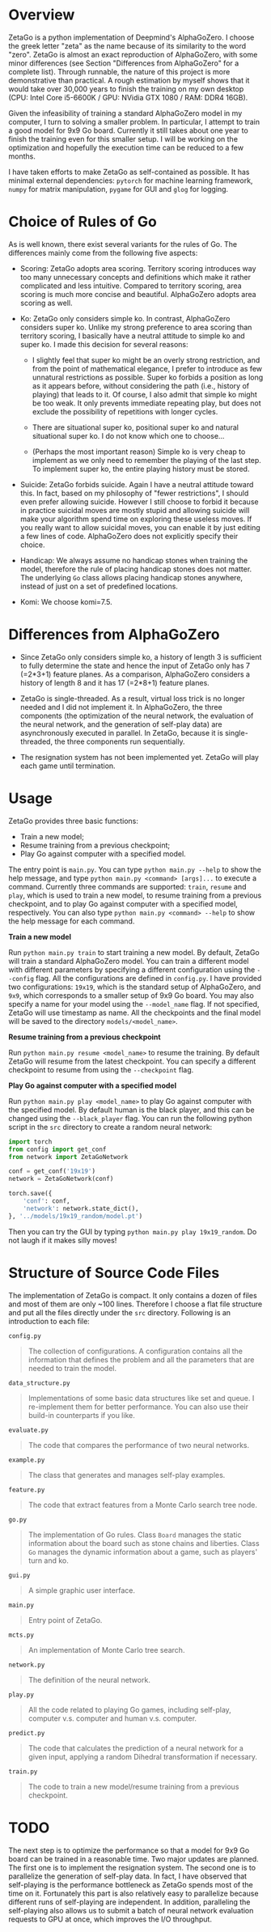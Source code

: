 # Overview
ZetaGo is a python implementation of Deepmind's AlphaGoZero.
I choose the greek letter "zeta" as the name because of its similarity to the
word "zero".
ZetaGo is almost an exact reproduction of AlphaGoZero, with some minor
differences (see Section "Differences from AlphaGoZero" for a complete list).
Through runnable, the nature of this project is more demonstrative than
practical.
A rough estimation by myself shows that it would take over 30,000 years to
finish the training on my own desktop
(CPU: Intel Core i5-6600K / GPU: NVidia GTX 1080 / RAM: DDR4 16GB).

Given the infeasibility of training a standard AlphaGoZero model in my computer,
I turn to solving a smaller problem.
In particular, I attempt to train a good model for 9x9 Go board.
Currently it still takes about one year to finish the training even for this
smaller setup.
I will be working on the optimization and hopefully the execution time can be
reduced to a few months.

I have taken efforts to make ZetaGo as self-contained as possible.
It has minimal external dependencies: `pytorch` for machine learning framework,
`numpy` for matrix manipulation, `pygame` for GUI and `glog` for logging.

# Choice of Rules of Go
As is well known, there exist several variants for the rules of Go.
The differences mainly come from the following five aspects:

* Scoring: ZetaGo adopts area scoring.
Territory scoring introduces way too many unnecessary concepts and definitions
which make it rather complicated and less intuitive.
Compared to territory scoring, area scoring is much more concise and beautiful.
AlphaGoZero adopts area scoring as well.

* Ko: ZetaGo only considers simple ko.
In contrast, AlphaGoZero considers super ko.
Unlike my strong preference to area scoring than territory scoring, I basically
have a neutral attitude to simple ko and super ko.
I made this decision for several reasons:

  * I slightly feel that super ko might be an overly strong restriction, and
  from the point of mathematical elegance, I prefer to introduce as few
  unnatural restrictions as possible.
  Super ko forbids a position as long as it appears before, without considering
  the path (i.e., history of playing) that leads to it.
  Of course, I also admit that simple ko might be too weak.
  It only prevents immediate repeating play, but does not exclude the
  possibility of repetitions with longer cycles.

  * There are situational super ko, positional super ko and natural situational
  super ko. I do not know which one to choose...

  * (Perhaps the most important reason) Simple ko is very cheap to implement as
  we only need to remember the playing of the last step.
  To implement super ko, the entire playing history must be stored.

* Suicide: ZetaGo forbids suicide.
Again I have a neutral attitude toward this.
In fact, based on my philosophy of "fewer restrictions", I should even prefer
allowing suicide.
However I still choose to forbid it because in practice suicidal moves are
mostly stupid and allowing suicide will make your algorithm spend time on
exploring these useless moves.
If you really want to allow suicidal moves, you can enable it by just editing a
few lines of code. AlphaGoZero does not explicitly specify their choice.

* Handicap: We always assume no handicap stones when training the model,
therefore the rule of placing handicap stones does not matter.
The underlying `Go` class allows placing handicap stones anywhere, instead of
just on a set of predefined locations.

* Komi: We choose komi=7.5.

# Differences from AlphaGoZero
* Since ZetaGo only considers simple ko, a history of length 3 is sufficient to
fully determine the state and hence the input of ZetaGo only has 7 (=2\*3+1)
feature planes.
As a comparison, AlphaGoZero considers a history of length 8 and it has 17
(=2\*8+1) feature planes.

* ZetaGo is single-threaded.
As a result, virtual loss trick is no longer needed and I did not implement it.
In AlphaGoZero, the three components (the optimization of the neural network,
the evaluation of the neural network, and the generation of self-play data) are
asynchronously executed in parallel.
In ZetaGo, because it is single-threaded, the three components run sequentially.

* The resignation system has not been implemented yet.
ZetaGo will play each game until termination.

# Usage
ZetaGo provides three basic functions:
* Train a new model;
* Resume training from a previous checkpoint;
* Play Go against computer with a specified model.

The entry point is `main.py`.
You can type ```python main.py --help``` to show the help message, and type
```python main.py <command> [args]...``` to execute a command.
Currently three commands are supported: `train`, `resume` and `play`, which is
used to train a new model, to resume training from a previous checkpoint, and to
play Go against computer with a specified model, respectively.
You can also type ```python main.py <command> --help``` to show the help message
for each command.

**Train a new model**

Run ```python main.py train``` to start training a new model.
By default, ZetaGo will train a standard AlphaGoZero model.
You can train a different model with different parameters by specifying a
different configuration using the `--config` flag.
All the configurations are defined in `config.py`.
I have provided two configurations: `19x19`, which is the standard setup of
AlphaGoZero, and `9x9`, which corresponds to a smaller setup of 9x9 Go board.
You may also specify a name for your model using the `--model_name` flag.
If not specified, ZetaGo will use timestamp as name.
All the checkpoints and the final model will be saved to the directory
`models/<model_name>`.

**Resume training from a previous checkpoint**

Run ```python main.py resume <model_name>``` to resume the training.
By default ZetaGo will resume from the latest checkpoint.
You can specify a different checkpoint to resume from using the `--checkpoint`
flag.

**Play Go against computer with a specified model**

Run ```python main.py play <model_name>``` to play Go against computer with the
specified model.
By default human is the black player, and this can be changed using the
`--black_player` flag.
You can run the following python script in the `src` directory to create a
random neural network:
```python
import torch
from config import get_conf
from network import ZetaGoNetwork

conf = get_conf('19x19')
network = ZetaGoNetwork(conf)

torch.save({
    'conf': conf,
    'network': network.state_dict(),
}, '../models/19x19_random/model.pt')
```
Then you can try the GUI by typing `python main.py play 19x19_random`.
Do not laugh if it makes silly moves!


# Structure of Source Code Files
The implementation of ZetaGo is compact.
It only contains a dozen of files and most of them are only ~100 lines.
Therefore I choose a flat file structure and put all the files directly under
the `src` directory. Following is an introduction to each file:

`config.py`
> The collection of configurations.
> A configuration contains all the information that defines the problem and all
> the parameters that are needed to train the model.

`data_structure.py`
> Implementations of some basic data structures like set and queue.
> I re-implement them for better performance.
> You can also use their build-in counterparts if you like.

`evaluate.py`
> The code that compares the performance of two neural networks.

`example.py`
> The class that generates and manages self-play examples.

`feature.py`
> The code that extract features from a Monte Carlo search tree node.

`go.py`
> The implementation of Go rules.
> Class `Board` manages the static information about the board such as stone
> chains and liberties.
> Class `Go` manages the dynamic information about a game, such as players' turn
> and ko.

`gui.py`
> A simple graphic user interface.

`main.py`
> Entry point of ZetaGo.

`mcts.py`
> An implementation of Monte Carlo tree search.

`network.py`
> The definition of the neural network.

`play.py`
> All the code related to playing Go games, including self-play, computer v.s.
> computer and human v.s. computer.

`predict.py`
> The code that calculates the prediction of a neural network for a given input,
> applying a random Dihedral transformation if necessary.

`train.py`
> The code to train a new model/resume training from a previous checkpoint.

# TODO
The next step is to optimize the performance so that a model for 9x9 Go board
can be trained in a reasonable time.
Two major updates are planned.
The first one is to implement the resignation system.
The second one is to parallelize the generation of self-play data.
In fact, I have observed that self-playing is the performance bottleneck as
ZetaGo spends most of the time on it.
Fortunately this part is also relatively easy to parallelize because different
runs of self-playing are independent.
In addition, paralleling the self-playing also allows us to submit a batch of
neural network evaluation requests to GPU at once, which improves the I/O
throughput. 
